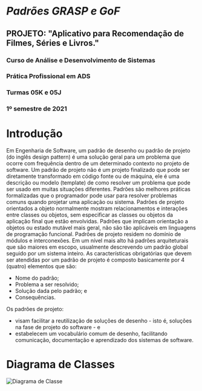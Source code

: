 # *Padrões GRASP e GoF* 
## PROJETO: "Aplicativo para Recomendação de Filmes, Séries e Livros."
### Curso de Análise e Desenvolvimento de Sistemas
### Prática Profissional em ADS
### Turmas 05K e 05J
### 1º semestre de 2021

# Introdução

Em Engenharia de Software, um padrão de desenho ou padrão de projeto  (do inglês design pattern) é uma solução geral para um problema que ocorre com frequência dentro de um determinado contexto no projeto de software. Um padrão de projeto não é um projeto finalizado que pode ser diretamente transformado em código fonte ou de máquina, ele é uma descrição ou modelo (template) de como resolver um problema que pode ser usado em muitas situações diferentes. Padrões são melhores práticas formalizadas que o programador pode usar para resolver problemas comuns quando projetar uma aplicação ou sistema. Padrões de projeto orientados a objeto normalmente mostram relacionamentos e interações entre classes ou objetos, sem especificar as classes ou objetos da aplicação final que estão envolvidas. Padrões que implicam orientação a objetos ou estado mutável mais geral, não são tão aplicáveis em linguagens de programação funcional. 
Padrões de projeto residem no domínio de módulos e interconexões. Em um nível mais alto há padrões arquiteturais que são maiores em escopo, usualmente descrevendo um padrão global seguido por um sistema inteiro. 
As características obrigatórias que devem ser atendidas por um padrão de projeto é composto basicamente por 4 (quatro) elementos que são: 
- Nome do padrão;
-	Problema a ser resolvido;
- Solução dada pelo padrão; e
-	Consequências.

Os padrões de projeto: 
-	visam facilitar a reutilização de soluções de desenho - isto é, soluções na fase de projeto do software - e
-	estabelecem um vocabulário comum de desenho, facilitando comunicação, documentação e aprendizado dos sistemas de software.



# Diagrama de Classes

![Diagrama de Classe]()
